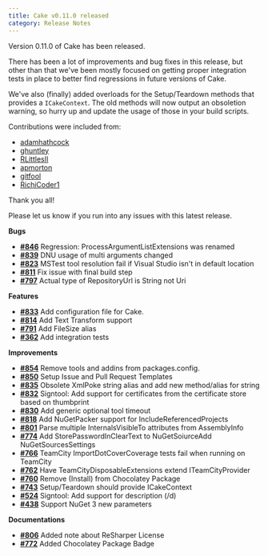 ```yaml
---
title: Cake v0.11.0 released
category: Release Notes
---
```


Version 0.11.0 of Cake has been released.

There has been a lot of improvements and bug fixes in this release, but other than that we've been mostly focused on getting proper integration tests in place to better find regressions in future versions of Cake.

We've also (finally) added overloads for the Setup/Teardown methods that provides a `ICakeContext`. The old methods will now output an obsoletion warning, so hurry up and update the usage of those in your build scripts.

Contributions were included from:

 - [adamhathcock](https://github.com/adamhathcock)
 - [ghuntley](https://github.com/ghuntley)
 - [RLittlesII](https://github.com/RLittlesII)
 - [apmorton](https://github.com/apmorton)
 - [gitfool](https://github.com/gitfool)
 - [RichiCoder1](https://github.com/RichiCoder1)

Thank you all!

Please let us know if you run into any issues with this latest release.

<!--excerpt-->

__Bugs__

- [__#846__](https://github.com/cake-build/cake/issues/846) Regression: ProcessArgumentListExtensions was renamed
- [__#839__](https://github.com/cake-build/cake/issues/839) DNU usage of multi arguments changed
- [__#823__](https://github.com/cake-build/cake/issues/823) MSTest tool resolution fail if Visual Studio isn't in default location
- [__#811__](https://github.com/cake-build/cake/issues/811) Fix issue with final build step
- [__#797__](https://github.com/cake-build/cake/pull/797) Actual type of RepositoryUrl is String not Uri

__Features__

- [__#833__](https://github.com/cake-build/cake/issues/833) Add configuration file for Cake.
- [__#814__](https://github.com/cake-build/cake/issues/814) Add Text Transform support
- [__#791__](https://github.com/cake-build/cake/issues/791) Add FileSize alias
- [__#362__](https://github.com/cake-build/cake/issues/362) Add integration tests

__Improvements__

- [__#854__](https://github.com/cake-build/cake/issues/854) Remove tools and addins from packages.config.
- [__#850__](https://github.com/cake-build/cake/issues/850) Setup Issue and Pull Request Templates
- [__#835__](https://github.com/cake-build/cake/issues/835) Obsolete XmlPoke string alias and add new method/alias for string
- [__#832__](https://github.com/cake-build/cake/issues/832) Signtool: Add support for certificates from the certificate store based on thumbprint
- [__#830__](https://github.com/cake-build/cake/issues/830) Add generic optional tool timeout
- [__#818__](https://github.com/cake-build/cake/issues/818) Add NuGetPacker support for IncludeReferencedProjects
- [__#801__](https://github.com/cake-build/cake/issues/801) Parse multiple InternalsVisibleTo attributes from AssemblyInfo
- [__#774__](https://github.com/cake-build/cake/issues/774) Add StorePasswordInClearText to NuGetSoiurceAdd NuGetSourcesSettings
- [__#766__](https://github.com/cake-build/cake/issues/766) TeamCity ImportDotCoverCoverage tests fail when running on TeamCity
- [__#762__](https://github.com/cake-build/cake/issues/762) Have TeamCityDisposableExtensions extend ITeamCityProvider
- [__#760__](https://github.com/cake-build/cake/issues/760) Remove (Install) from Chocolatey Package
- [__#743__](https://github.com/cake-build/cake/issues/743) Setup/Teardown should provide ICakeContext
- [__#524__](https://github.com/cake-build/cake/issues/524) Signtool: Add support for description (/d)
- [__#438__](https://github.com/cake-build/cake/issues/438) Support NuGet 3 new parameters

__Documentations__

- [__#806__](https://github.com/cake-build/cake/pull/806) Added note about ReSharper License
- [__#772__](https://github.com/cake-build/cake/pull/772) Added Chocolatey Package Badge